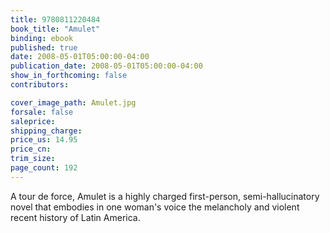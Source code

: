 ```yaml
---
title: 9780811220484
book_title: "Amulet"
binding: ebook
published: true
date: 2008-05-01T05:00:00-04:00
publication_date: 2008-05-01T05:00:00-04:00
show_in_forthcoming: false
contributors:

cover_image_path: Amulet.jpg
forsale: false
saleprice:
shipping_charge:
price_us: 14.95
price_cn:
trim_size:
page_count: 192
---
```

A tour de force, Amulet is a highly charged first-person, semi-hallucinatory novel that embodies in one woman's voice the melancholy and violent recent history of Latin America.


